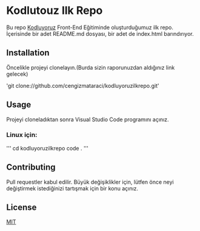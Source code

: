 # Kodlutouz Ilk Repo

Bu repo [Kodluyoruz](Kodluyoruz.org) Front-End Eğitiminde oluşturduğumuz ilk repo. İçerisinde bir adet README.md dosyası, bir adet de index.html barındırıyor.

## Installation

Öncelikle projeyi clonelayın.(Burda sizin raporunuzdan aldığınız link gelecek)

'git clone://github.com/cengizmataraci/kodluyoruzilkrepo.git'

## Usage

Projeyi cloneladıktan sonra Visual Studio Code programını açınız.

### Linux için:

'''
cd kodluyoruzilkrepo
code .
'''

## Contributing

Pull requestler kabul edilir. Büyük değişiklikler için, lütfen önce neyi değiştirmek istediğinizi tartışmak için bir konu açınız.

## License

[MIT](https://choosealicense.com/licenses/mit/)
